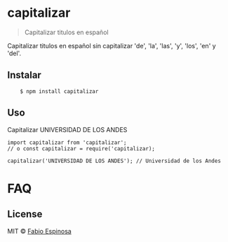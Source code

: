# capitalizar

> Capitalizar titulos en español

Capitalizar titulos en español sin capitalizar 'de', 'la', 'las', 'y', 'los', 'en' y 'del'.

## Instalar

```
    $ npm install capitalizar
```

## Uso

Capitalizar UNIVERSIDAD DE LOS ANDES

```
import capitalizar from 'capitalizar';
// o const capitalizar = require('capitalizar);

capitalizar('UNIVERSIDAD DE LOS ANDES'); // Universidad de los Andes
```

<!-- # Development -->

<!-- ## Running tests

```

    $ npm run test

``` -->

# FAQ

## License

MIT © [Fabio Espinosa](http://fabioespinosa.mit.edu)

```

```
